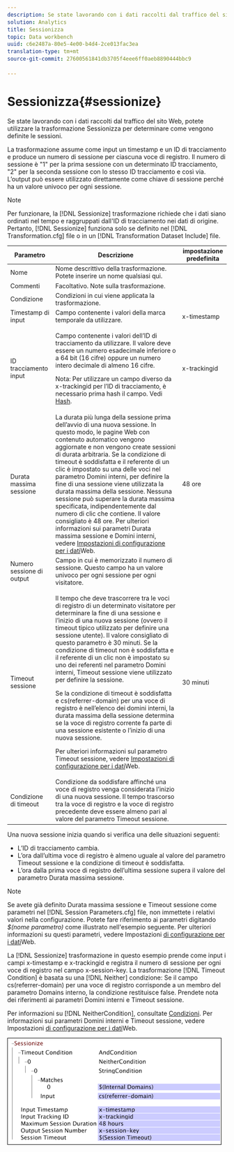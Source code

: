 ```yaml
---
description: Se state lavorando con i dati raccolti dal traffico del sito Web, potete utilizzare la trasformazione Sessionizza per determinare come vengono definite le sessioni.
solution: Analytics
title: Sessionizza
topic: Data workbench
uuid: c6e2487a-80e5-4e00-b4d4-2ce013fac3ea
translation-type: tm+mt
source-git-commit: 27600561841db3705f4eee6ff0aeb8890444bbc9

---
```



# Sessionizza{#sessionize}

Se state lavorando con i dati raccolti dal traffico del sito Web, potete utilizzare la trasformazione Sessionizza per determinare come vengono definite le sessioni.

La trasformazione assume come input un timestamp e un ID di tracciamento e produce un numero di sessione per ciascuna voce di registro. Il numero di sessione è &quot;1&quot; per la prima sessione con un determinato ID tracciamento, &quot;2&quot; per la seconda sessione con lo stesso ID tracciamento e così via. L’output può essere utilizzato direttamente come chiave di sessione perché ha un valore univoco per ogni sessione.

>[!NOTE]
>
>Per funzionare, la [!DNL Sessionize] trasformazione richiede che i dati siano ordinati nel tempo e raggruppati dall&#39;ID di tracciamento nei dati di origine. Pertanto, [!DNL Sessionize] funziona solo se definito nel [!DNL Transformation.cfg] file o in un [!DNL Transformation Dataset Include] file.

<table id="table_34984DF9340149C0A5016F08EABAD158"> 
 <thead> 
  <tr> 
   <th colname="col1" class="entry"> Parametro </th> 
   <th colname="col2" class="entry"> Descrizione </th> 
   <th colname="col3" class="entry"> impostazione predefinita </th> 
  </tr> 
 </thead>
 <tbody> 
  <tr> 
   <td colname="col1"> Nome </td> 
   <td colname="col2"> Nome descrittivo della trasformazione. Potete inserire un nome qualsiasi qui. </td> 
   <td colname="col3"> </td> 
  </tr> 
  <tr> 
   <td colname="col1"> Commenti </td> 
   <td colname="col2"> Facoltativo. Note sulla trasformazione. </td> 
   <td colname="col3"> </td> 
  </tr> 
  <tr> 
   <td colname="col1"> Condizione </td> 
   <td colname="col2"> Condizioni in cui viene applicata la trasformazione. </td> 
   <td colname="col3"> </td> 
  </tr> 
  <tr> 
   <td colname="col1"> Timestamp di input </td> 
   <td colname="col2"> Campo contenente i valori della marca temporale da utilizzare. </td> 
   <td colname="col3"> x-timestamp </td> 
  </tr> 
  <tr> 
   <td colname="col1"> ID tracciamento input </td> 
   <td colname="col2"> <p>Campo contenente i valori dell’ID di tracciamento da utilizzare. Il valore deve essere un numero esadecimale inferiore o a 64 bit (16 cifre) oppure un numero intero decimale di almeno 16 cifre. </p> <p> <p>Nota: Per utilizzare un campo diverso da x-trackingid per l’ID di tracciamento, è necessario prima hash il campo. Vedi <a href="../../../../../home/c-dataset-const-proc/c-data-trans/c-transf-types/c-standard-transf/c-hash.md#concept-9c353923264941c3aea4428fed66d369"> Hash</a>. </p> </p> </td> 
   <td colname="col3"> x-trackingid </td> 
  </tr> 
  <tr> 
   <td colname="col1"> <p>Durata massima sessione </p> </td> 
   <td colname="col2">La durata più lunga della sessione prima dell’avvio di una nuova sessione. In questo modo, le pagine Web con contenuto automatico vengono aggiornate e non vengono create sessioni di durata arbitraria. Se la condizione <span class="wintitle"> di</span> timeout è soddisfatta e il referente di un clic è impostato su una delle voci nel parametro Domini interni, per definire la fine di una sessione viene utilizzata la durata massima della sessione. Nessuna sessione può superare la durata massima specificata, indipendentemente dal numero di clic che contiene. Il valore consigliato è 48 ore. Per ulteriori informazioni sui parametri Durata massima sessione e Domini interni, vedere <a href="../../../../../home/c-dataset-const-proc/c-config-web-data/c-config-web-data.md#concept-9a306b65483a484bb3f6f3c1d7e77519"> Impostazioni di configurazione per i dati</a>Web. </td> 
   <td colname="col3"> 48 ore </td> 
  </tr> 
  <tr> 
   <td colname="col1"> Numero sessione di output </td> 
   <td colname="col2"> Campo in cui è memorizzato il numero di sessione. Questo campo ha un valore univoco per ogni sessione per ogni visitatore. </td> 
   <td colname="col3"> </td> 
  </tr> 
  <tr> 
   <td colname="col1"> Timeout sessione </td> 
   <td colname="col2"> <p>Il tempo che deve trascorrere tra le voci di registro di un determinato visitatore per determinare la fine di una sessione e l’inizio di una nuova sessione (ovvero il timeout tipico utilizzato per definire una sessione utente). Il valore consigliato di questo parametro è 30 minuti. Se la condizione di timeout non è soddisfatta e il referente di un clic non è impostato su uno dei referenti nel parametro Domini interni, Timeout sessione viene utilizzato per definire la sessione. </p> <p> Se la condizione di timeout è soddisfatta e cs(referrer-domain) per una voce di registro è nell’elenco dei domini interni, la durata massima della sessione determina se la voce di registro corrente fa parte di una sessione esistente o l’inizio di una nuova sessione. </p> <p> Per ulteriori informazioni sul parametro Timeout sessione, vedere <a href="../../../../../home/c-dataset-const-proc/c-config-web-data/c-config-web-data.md#concept-9a306b65483a484bb3f6f3c1d7e77519"> Impostazioni di configurazione per i dati</a>Web. </p> </td> 
   <td colname="col3"> 30 minuti </td> 
  </tr> 
  <tr> 
   <td colname="col1"> Condizione di timeout </td> 
   <td colname="col2"> Condizione da soddisfare affinché una voce di registro venga considerata l’inizio di una nuova sessione. Il tempo trascorso tra la voce di registro e la voce di registro precedente deve essere almeno pari al valore del parametro Timeout sessione. </td> 
   <td colname="col3"> </td> 
  </tr> 
 </tbody> 
</table>

Una nuova sessione inizia quando si verifica una delle situazioni seguenti:

* L’ID di tracciamento cambia.
* L’ora dall’ultima voce di registro è almeno uguale al valore del parametro Timeout sessione e la condizione di timeout è soddisfatta.
* L’ora dalla prima voce di registro dell’ultima sessione supera il valore del parametro Durata massima sessione.

>[!NOTE]
>
>Se avete già definito Durata massima sessione e Timeout sessione come parametri nel [!DNL Session Parameters.cfg] file, non immettete i relativi valori nella configurazione. Potete fare riferimento ai parametri digitando *$(nome parametro)* come illustrato nell&#39;esempio seguente. Per ulteriori informazioni su questi parametri, vedere Impostazioni [di configurazione per i dati](../../../../../home/c-dataset-const-proc/c-config-web-data/c-config-web-data.md#concept-9a306b65483a484bb3f6f3c1d7e77519)Web.

La [!DNL Sessionize] trasformazione in questo esempio prende come input i campi x-timestamp e x-trackingid e registra il numero di sessione per ogni voce di registro nel campo x-session-key. La trasformazione [!DNL Timeout Condition] è basata su una [!DNL Neither] condizione: Se il campo cs(referrer-domain) per una voce di registro corrisponde a un membro del parametro Domains interno, la condizione restituisce false. Prendete nota dei riferimenti ai parametri Domini interni e Timeout sessione.

Per informazioni su [!DNL NeitherCondition], consultate [Condizioni](../../../../../home/c-dataset-const-proc/c-conditions/c-abt-cond.md). Per informazioni sui parametri Domini interni e Timeout sessione, vedere Impostazioni [di configurazione per i dati](../../../../../home/c-dataset-const-proc/c-config-web-data/c-config-web-data.md#concept-9a306b65483a484bb3f6f3c1d7e77519)Web.

![](assets/cfg_TransformationType_Sessionize.png)

